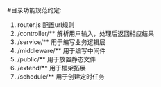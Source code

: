#目录功能规范约定:

1. router.js 配置url规则
2. /controller/** 解析用户输入，处理后返回相应结果
3. /service/**  用于编写业务逻辑层
4. /middleware/** 用于编写中间件
5. /public/** 用于放置静态文件
6. /extend/** 用于框架拓展
7. /schedule/** 用于创建定时任务
